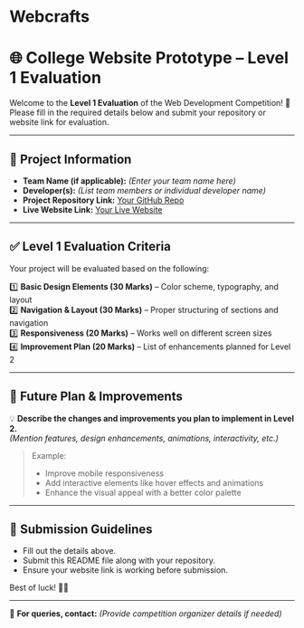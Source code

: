 # Webcrafts

# 🌐 College Website Prototype – Level 1 Evaluation  

Welcome to the **Level 1 Evaluation** of the Web Development Competition! 🚀  
Please fill in the required details below and submit your repository or website link for evaluation.  

---

## 📌 Project Information  

- **Team Name (if applicable):** _(Enter your team name here)_  
- **Developer(s):** _(List team members or individual developer name)_  
- **Project Repository Link:** [Your GitHub Repo](#)  
- **Live Website Link:** [Your Live Website](#)  

---

## ✅ Level 1 Evaluation Criteria  

Your project will be evaluated based on the following:  

1️⃣ **Basic Design Elements (30 Marks)** – Color scheme, typography, and layout  
2️⃣ **Navigation & Layout (30 Marks)** – Proper structuring of sections and navigation  
3️⃣ **Responsiveness (20 Marks)** – Works well on different screen sizes  
4️⃣ **Improvement Plan (20 Marks)** – List of enhancements planned for Level 2  

---

## 🔮 Future Plan & Improvements  

💡 **Describe the changes and improvements you plan to implement in Level 2.**  
_(Mention features, design enhancements, animations, interactivity, etc.)_  

> Example:  
> - Improve mobile responsiveness  
> - Add interactive elements like hover effects and animations  
> - Enhance the visual appeal with a better color palette  

---

## 📩 Submission Guidelines  

- Fill out the details above.  
- Submit this README file along with your repository.  
- Ensure your website link is working before submission.  

Best of luck! 🚀🎨  

---

📌 **For queries, contact:** _(Provide competition organizer details if needed)_  
